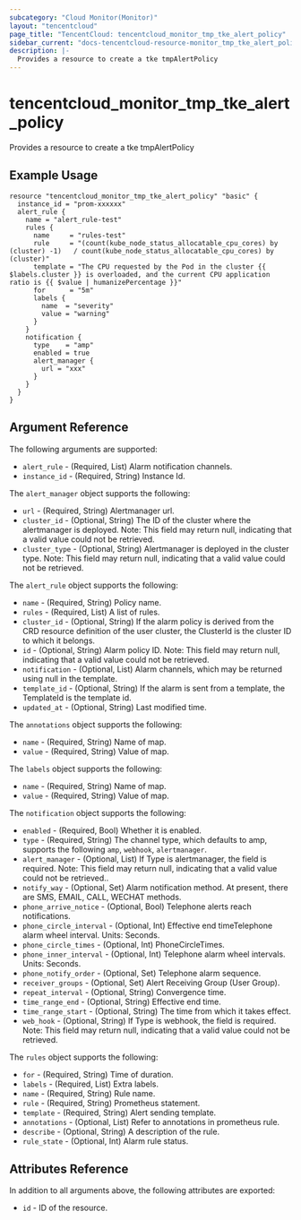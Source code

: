 ```yaml
---
subcategory: "Cloud Monitor(Monitor)"
layout: "tencentcloud"
page_title: "TencentCloud: tencentcloud_monitor_tmp_tke_alert_policy"
sidebar_current: "docs-tencentcloud-resource-monitor_tmp_tke_alert_policy"
description: |-
  Provides a resource to create a tke tmpAlertPolicy
---
```


# tencentcloud_monitor_tmp_tke_alert_policy

Provides a resource to create a tke tmpAlertPolicy

## Example Usage

```hcl
resource "tencentcloud_monitor_tmp_tke_alert_policy" "basic" {
  instance_id = "prom-xxxxxx"
  alert_rule {
    name = "alert_rule-test"
    rules {
      name     = "rules-test"
      rule     = "(count(kube_node_status_allocatable_cpu_cores) by (cluster) -1)   / count(kube_node_status_allocatable_cpu_cores) by (cluster)"
      template = "The CPU requested by the Pod in the cluster {{ $labels.cluster }} is overloaded, and the current CPU application ratio is {{ $value | humanizePercentage }}"
      for      = "5m"
      labels {
        name  = "severity"
        value = "warning"
      }
    }
    notification {
      type    = "amp"
      enabled = true
      alert_manager {
        url = "xxx"
      }
    }
  }
}
```

## Argument Reference

The following arguments are supported:

* `alert_rule` - (Required, List) Alarm notification channels.
* `instance_id` - (Required, String) Instance Id.

The `alert_manager` object supports the following:

* `url` - (Required, String) Alertmanager url.
* `cluster_id` - (Optional, String) The ID of the cluster where the alertmanager is deployed. Note: This field may return null, indicating that a valid value could not be retrieved.
* `cluster_type` - (Optional, String) Alertmanager is deployed in the cluster type. Note: This field may return null, indicating that a valid value could not be retrieved.

The `alert_rule` object supports the following:

* `name` - (Required, String) Policy name.
* `rules` - (Required, List) A list of rules.
* `cluster_id` - (Optional, String) If the alarm policy is derived from the CRD resource definition of the user cluster, the ClusterId is the cluster ID to which it belongs.
* `id` - (Optional, String) Alarm policy ID. Note: This field may return null, indicating that a valid value could not be retrieved.
* `notification` - (Optional, List) Alarm channels, which may be returned using null in the template.
* `template_id` - (Optional, String) If the alarm is sent from a template, the TemplateId is the template id.
* `updated_at` - (Optional, String) Last modified time.

The `annotations` object supports the following:

* `name` - (Required, String) Name of map.
* `value` - (Required, String) Value of map.

The `labels` object supports the following:

* `name` - (Required, String) Name of map.
* `value` - (Required, String) Value of map.

The `notification` object supports the following:

* `enabled` - (Required, Bool) Whether it is enabled.
* `type` - (Required, String) The channel type, which defaults to amp, supports the following `amp`, `webhook`, `alertmanager`.
* `alert_manager` - (Optional, List) If Type is alertmanager, the field is required. Note: This field may return null, indicating that a valid value could not be retrieved..
* `notify_way` - (Optional, Set) Alarm notification method. At present, there are SMS, EMAIL, CALL, WECHAT methods.
* `phone_arrive_notice` - (Optional, Bool) Telephone alerts reach notifications.
* `phone_circle_interval` - (Optional, Int) Effective end timeTelephone alarm wheel interval. Units: Seconds.
* `phone_circle_times` - (Optional, Int) PhoneCircleTimes.
* `phone_inner_interval` - (Optional, Int) Telephone alarm wheel intervals. Units: Seconds.
* `phone_notify_order` - (Optional, Set) Telephone alarm sequence.
* `receiver_groups` - (Optional, Set) Alert Receiving Group (User Group).
* `repeat_interval` - (Optional, String) Convergence time.
* `time_range_end` - (Optional, String) Effective end time.
* `time_range_start` - (Optional, String) The time from which it takes effect.
* `web_hook` - (Optional, String) If Type is webhook, the field is required. Note: This field may return null, indicating that a valid value could not be retrieved.

The `rules` object supports the following:

* `for` - (Required, String) Time of duration.
* `labels` - (Required, List) Extra labels.
* `name` - (Required, String) Rule name.
* `rule` - (Required, String) Prometheus statement.
* `template` - (Required, String) Alert sending template.
* `annotations` - (Optional, List) Refer to annotations in prometheus rule.
* `describe` - (Optional, String) A description of the rule.
* `rule_state` - (Optional, Int) Alarm rule status.

## Attributes Reference

In addition to all arguments above, the following attributes are exported:

* `id` - ID of the resource.



